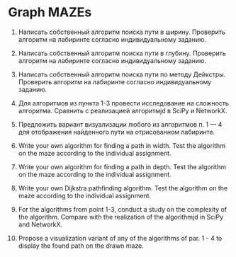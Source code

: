 # Graph MAZEs
1) Написать собственный алгоритм поиска пути в ширину. Проверить алгоритм на лабиринте согласно индивидуальному заданию.
2) Написать собственный алгоритм поиска пути в глубину. Проверить алгоритм на лабиринте согласно индивидуальному заданию.
3) Написать собственный алгоритм поиска пути по методу Дейкстры. Проверить алгоритм на лабиринте согласно индивидуальному заданию.
4) Для алгоритмов из пункта 1-3 провести исследование на сложность алгоритма. Сравнить с реализацией алгоритмjd в SciPy и NetworkX.
5) Предложить вариант визуализации любого из алгоритмов п. 1 — 4 для отображения найденного пути на отрисованном лабиринте.

1) Write your own algorithm for finding a path in width. Test the algorithm on the maze according to the individual assignment.
2) Write your own algorithm for finding a path in depth. Test the algorithm on the maze according to the individual assignment.
3) Write your own Dijkstra pathfinding algorithm. Test the algorithm on the maze according to the individual assignment.
4) For the algorithms from point 1-3, conduct a study on the complexity of the algorithm. Compare with the realization of the algorithmjd in SciPy and NetworkX.
5) Propose a visualization variant of any of the algorithms of par. 1 - 4 to display the found path on the drawn maze.

